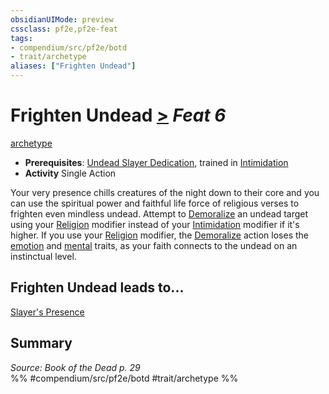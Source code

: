 ```yaml
---
obsidianUIMode: preview
cssclass: pf2e,pf2e-feat
tags:
- compendium/src/pf2e/botd
- trait/archetype
aliases: ["Frighten Undead"]
---
```

# Frighten Undead  [>](/rules/core-rulebook/chapter-9-playing-the-game.md#Actions "Single Action") *Feat 6*  
[archetype](/rules/traits/archetype.md)  

- **Prerequisites**: [Undead Slayer Dedication](/compendium/feats/undead-slayer-dedication-botd.md), trained in [Intimidation](/compendium/skills.md#Intimidation)
- **Activity** Single Action

Your very presence chills creatures of the night down to their core and you can use the spiritual power and faithful life force of religious verses to frighten even mindless undead. Attempt to [Demoralize](/rules/actions/demoralize.md) an undead target using your [Religion](/compendium/skills.md#Religion) modifier instead of your [Intimidation](/compendium/skills.md#Intimidation) modifier if it's higher. If you use your [Religion](/compendium/skills.md#Religion) modifier, the [Demoralize](/rules/actions/demoralize.md) action loses the [emotion](/rules/traits/emotion.md) and [mental](/rules/traits/mental.md) traits, as your faith connects to the undead on an instinctual level.

## Frighten Undead leads to...

[Slayer's Presence](/compendium/feats/slayers-presence-botd.md)

## Summary

*Source: Book of the Dead p. 29*  
%% #compendium/src/pf2e/botd #trait/archetype %%